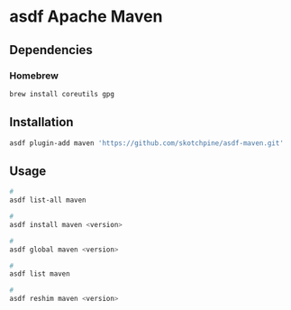 # asdf Apache Maven

## Dependencies

### Homebrew

```sh
brew install coreutils gpg
```

## Installation

```sh
asdf plugin-add maven 'https://github.com/skotchpine/asdf-maven.git'
```

## Usage

```sh
#
asdf list-all maven

#
asdf install maven <version>

#
asdf global maven <version>

#
asdf list maven

#
asdf reshim maven <version>
```
